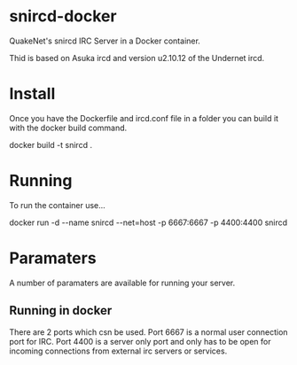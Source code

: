 # snircd-docker
QuakeNet's snircd IRC Server in a Docker container.

Thid is based on Asuka ircd and version u2.10.12 of the Undernet ircd.

# Install
Once you have the Dockerfile and ircd.conf file in a folder you can build it with the docker build command.

docker build -t snircd .

# Running
To run the container use...

docker run -d --name snircd --net=host -p 6667:6667 -p 4400:4400 snircd

# Paramaters 
A number of paramaters are available for running your server.
## Running in docker
There are 2 ports which csn be used. Port 6667 is a normal user connection port for IRC. Port 4400 is a server only port and only has to be open for incoming connections from external irc servers or services.
